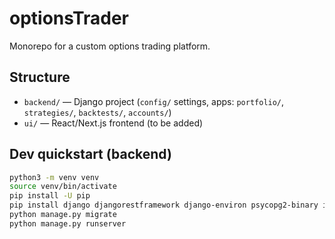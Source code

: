 # optionsTrader

Monorepo for a custom options trading platform.

## Structure
- `backend/` — Django project (`config/` settings, apps: `portfolio/`, `strategies/`, `backtests/`, `accounts/`)
- `ui/` — React/Next.js frontend (to be added)

## Dev quickstart (backend)
```bash
python3 -m venv venv
source venv/bin/activate
pip install -U pip
pip install django djangorestframework django-environ psycopg2-binary ib-insync pydantic
python manage.py migrate
python manage.py runserver
